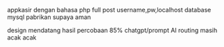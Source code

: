 appkasir dengan bahasa php full post
username,pw,localhost database mysql pabrikan supaya aman

design mendatang
hasil percobaan 85% chatgpt/prompt AI
routing masih acak acak
